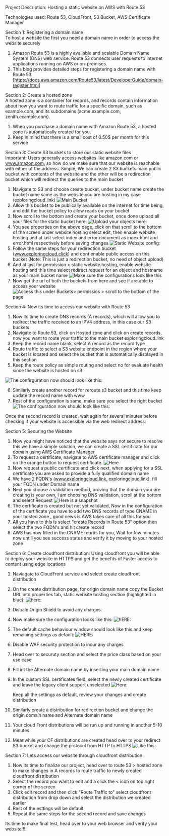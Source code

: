 Project Description: Hosting a static website on AWS with Route 53

Technologies used: Route 53, CloudFront, S3 Bucket, AWS Certificate Manager

Section 1: Registering a domain name</br>
To host a website the first you need a domain name in order to access the website securely

1. Amazon Route 53 is a highly available and scalable Domain Name System (DNS) web service. Route 53 connects user requests to internet applications running on AWS or on-premises.
2. This blog provides detailed steps for registering a domain name with Route 53 [https://docs.aws.amazon.com/Route53/latest/DeveloperGuide/domain-register.html]

Section 2: Create a hosted zone</br>
A hosted zone is a container for records, and records contain information about how you want to route traffic for a specific domain, such as example.com, and its subdomains (acme.example.com, zenith.example.com).

1. When you purchase a domain name with Amazon Route 53, a hosted zone is automatically created for you.
2. Keep in mind that there is a small cost of 0.50$ per month for this service

Section 3: Create S3 buckets to store our static website files</br>
Important: Users generally access websites like amazon.com or www.amazon.com, so how do we make sure that our website is reachable with either of the address.
Simple, We can create 2 S3 buckets main public bucket with contents of the website and the other will be a redirection bucket which will redirect the queries to the main bucket

1. Navigate to S3 and choose create bucket, under bucket name create the bucket name same as the website you are hosting in my case (exploringcloud.link)
![Main Bucket](main-bucket.PNG)  
2. Allow this bucket to be publically available on the internet for time being, and edit the bucket policy to allow reads on your bucket
3. Now scroll to the bottom and create your bucket, once done upload all your files for the static bucket here:
![Upload your objects here:](object-upload-snapshot.PNG)
4. You see properties on the above page, click on that scroll to the bottom of the screen under website hosting select edit, then enable website hosting and at last select index and error document as index.html and error.html respectively before saving changes
![Static Website config:](Static-website-hosting.PNG)
6. Follow the same steps for your redirection bucket (www.exploringcloud.click) and dont enable public access on this bucket (Note: This is just a redirection bucket, no need of object upload)
7. And at last for permission > static website hosting, enable website hosting and this time select redirect request for an object and hostname as your main bucket name
![Make sure the configurations look like this](redirect-hosting.PNG)
8. Now get the url of both the buckets from here and see if are able to access your website
![Access this under Buckets> permissios > scroll to the bottom of the page](website-url.PNG)

Section 4: Now its time to access our website with Route 53</br>
1. Now its time to create DNS records (A records), which will allow you to redirect the traffic received to an IPV4 address, in this case our S3 buckets
2. Navigate to Route 53, click on Hosted zone and click on create records, now you want to route your traffic to the main bucket exploringcloud.link
4. Keep the record name blank, select A record as the record type
5. Route traffic to select a S3 website endpoint in the region where your bucket is located and select the bucket that is automatically displayed in this section
6. Keep the route policy as simple routing and select no for evaluate health since the website is hosted on s3

![The confirguration now should look like this: ](route-53-record-1.PNG)

6. Similarly create another record for reroute s3 bucket and this time keep update the record name with www
7. Rest of the configuration is same, make sure you select the right bucket
![The confirguration now should look like this:](route-53-record-2.PNG)

Once the second record is created, wait again for several minutes before checking if your website is accessible via the web redirect address:

Section 5: Securing the Website
1. Now you might have noticed that the website says not secure to resolve this we have a simple solution, we can create a SSL certificate for our domain using AWS Certificate Manager
2. To request a certificate, navigate to AWS certificate manager and click on the orange button to request certificate.
   ![Here](ACM1.PNG)  
4. Now request a public certificate and click next, when applying for a SSL certificate you are asked to provide a fully qualified domain name
5. We have 2 FQDN's (www.exploringcloud.link, exploringcloud.link), fill your FQDN under Domain name
7. Next you choose a validation method, proving that the domain your are creating is your own, I am choosing DNS validation, scroll at the  bottom and select Request
  ![Here is a snapshot](ACM2.PNG)
9. The certificate is created but not yet validated, Now in the configuration of the certificate you have to add two DNS records of type CNAME in your hosted zone , good news is AWS takes care of all this for you
10. All you have to this is select "create Records in Route 53" option then select the two FQDN's and hit create record
11. AWS has now filled in the CNAME reords for you, Wait for few minutes now untill you see success status and verify it by moving to your hosted zone


Section 6: Create cloudfront distribution:
Using cloudfront you will be able to deploy your website in HTTPS and get the benefits of Faster access to content using edge locations

1. Naviagate to CloudFront service and select create cloudfront distribution
2. On the create distribution page, for origin domain name copy the Bucket URL into properties tab, static website hosting section (highlighted in blue):
   ![here: ](website-url.PNG)
3. Disbale Origin Shield to avoid any charges.
4. Now make sure the configuration looks like this:
   ![hERE:](CF1.PNG)
5. The default cache behaviour window should look like this and keep remaining settings as default:
   ![HERE:](CF2.PNG)
6. Disable WAF security protection to incur any charges
7. Head over to securuty section and select the price class based on your use case
8. Fill int the Alternate domain name by inserting your main domain name
9. In the custom SSL certificates field, select the newly created certificate and leave the legacy client support unselected
   ![Here:](CF3.PNG)

   Keep all the settings as default, review your changes and create distribution
10. Similarly create a distribution for redirection bucket and change the origin domain name and Alternate domain name
11. Your cloud Front distributions will be run up and running in another 5-10 minutes
12. Meanwhile your CF distributions are created head over to your redirect S3 bucket and change the protocol from HTTP to HTTPS
    ![Like this:](CF4.PNG)

Section 7: Lets access our website through cloudfront distribution
1. Now its time to finalize our project, head over to route 53 > hosted zone to make changes in A records to route traffic to newly created cloudfront distribution
2. Select the record you want to edit and a click the < icon on top right corner of the screen
3. Click edit record and then click  "Route Traffic to" select cloudfront distribution from drop down and select the distribution we created earlier
4. Rest of the esttings will be default 
5. Repeat the same steps for the second record and save changes

Its time to make final test, head over to your web browser and verify your website!!!!
 



